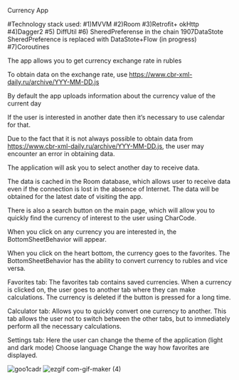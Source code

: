Currency App 

#Technology stack used: 
#1)MVVM
#2)Room
#3)Retrofit+ okHttp
#4)Dagger2
#5) DiffUtil
#6) SheredPreferense in the chain 1907DataStote SheredPreference is replaced with DataStote+Flow (in progress)
#7)Coroutines

The app allows you to get currency exchange rate in rubles

To obtain data on the exchange rate, use https://www.cbr-xml-daily.ru/archive/YYY-MM-DD.js

By default the app uploads information about the currency value of the current day

If the user is interested in another date then it’s necessary to use calendar for that.

Due to the fact that it is not always possible to obtain data from https://www.cbr-xml-daily.ru/archive/YYY-MM-DD.js, the user may encounter an error in obtaining data.

The application will ask you to select another day to receive data.

The data is cached in the Room database, which allows user to receive data even if the connection is lost in the absence of Internet. 
The data will be obtained for the latest date of visiting the app.

There is also a search button on the main page, which will allow you to quickly find the currency of interest to the user using CharCode.

When you click on any currency you are interested in, the BottomSheetBehavior will appear.

When you click on the heart bottom, the currency goes to the favorites. 
The BottomSheetBehavior has the ability to convert currency to rubles and vice versa.

Favorites tab:
The favorites tab contains saved currencies. 
When a currency is clicked on, the user goes to another tab where they can make calculations. 
The currency is deleted if the button is pressed for a long time.

Calculator tab: 
Allows you to quickly convert one currency to another. 
This tab allows the user not to switch between the other tabs, but to immediately perform all the necessary calculations.

Settings tab:
Here the user can change the theme of the application (light and dark mode)
Choose language
Change the way how favorites are displayed.

![goo1cadr](https://user-images.githubusercontent.com/96927298/181693571-780509b2-6524-475d-8012-c9db877fcaff.gif) ![ezgif com-gif-maker (4)](https://user-images.githubusercontent.com/96927298/181699443-171530cc-a81c-4b90-89bf-72a1867e8c42.gif)


